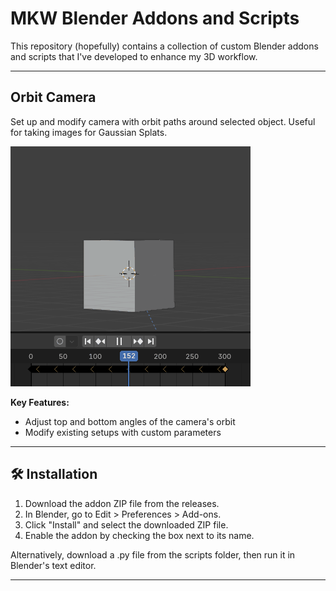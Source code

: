 # MKW Blender Addons and Scripts

This repository (hopefully) contains a collection of custom Blender addons and scripts that I've developed to enhance my 3D workflow.

---

## Orbit Camera

Set up and modify camera with orbit paths around selected object. Useful for taking images for Gaussian Splats.

![Orbit Camera Demo](.github/images/orbit_cam.gif)

**Key Features:**
- Adjust top and bottom angles of the camera's orbit
- Modify existing setups with custom parameters


---

## 🛠 Installation

1. Download the addon ZIP file from the releases.
2. In Blender, go to Edit > Preferences > Add-ons.
3. Click "Install" and select the downloaded ZIP file.
4. Enable the addon by checking the box next to its name.


Alternatively, download a .py file from the scripts folder,
then run it in Blender's text editor.


---

